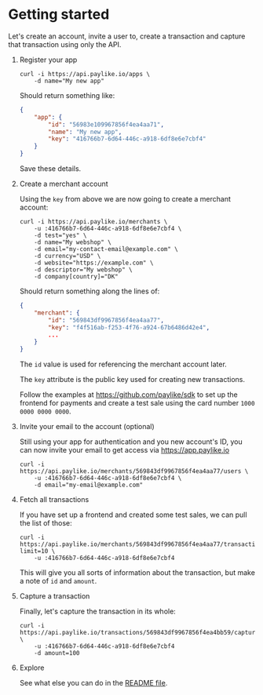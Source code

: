 # Getting started

Let's create an account, invite a user to, create a transaction and capture
that transaction using only the API.

1. Register your app

	```shell
	curl -i https://api.paylike.io/apps \
		-d name="My new app"
	```

	Should return something like:

	```json
	{
		"app": {
			"id": "56983e109967856f4ea4aa71",
			"name": "My new app",
			"key": "416766b7-6d64-446c-a918-6df8e6e7cbf4"
		}
	}
	```

	Save these details.

2. Create a merchant account

	Using the `key` from above we are now going to create a merchant account:

	```shell
	curl -i https://api.paylike.io/merchants \
		-u :416766b7-6d64-446c-a918-6df8e6e7cbf4 \
		-d test="yes" \
		-d name="My webshop" \
		-d email="my-contact-email@example.com" \
		-d currency="USD" \
		-d website="https://example.com" \
		-d descriptor="My webshop" \
		-d company[country]="DK"
	```

	Should return something along the lines of:

	```json
	{
		"merchant": {
			"id": "569843df9967856f4ea4aa77",
			"key": "f4f516ab-f253-4f76-a924-67b6486d42e4",
			...
		}
	}
	```

	The `id` value is used for referencing the merchant account later.

	The `key` attribute is the public key used for creating new transactions.

	Follow the examples at https://github.com/paylike/sdk to set up the
	frontend for payments and create a test sale using the card number `1000
	0000 0000 0000`.

3. Invite your email to the account (optional)

	Still using your app for authentication and you new account's ID, you can
	now invite your email to get access via https://app.paylike.io

	```shell
	curl -i https://api.paylike.io/merchants/569843df9967856f4ea4aa77/users \
		-u :416766b7-6d64-446c-a918-6df8e6e7cbf4 \
		-d email="my-email@example.com"
	```

4. Fetch all transactions

	If you have set up a frontend and created some test sales, we can pull the
	list of those:

	```shell
	curl -i https://api.paylike.io/merchants/569843df9967856f4ea4aa77/transactions?limit=10 \
		-u :416766b7-6d64-446c-a918-6df8e6e7cbf4
	```

	This will give you all sorts of information about the transaction, but
	make a note of `id` and `amount`.

5. Capture a transaction

	Finally, let's capture the transaction in its whole:

	```shell
	curl -i https://api.paylike.io/transactions/569843df9967856f4ea4bb59/captures \
		-u :416766b7-6d64-446c-a918-6df8e6e7cbf4
		-d amount=100
	```

6. Explore

	See what else you can do in the [README file](README.md).
